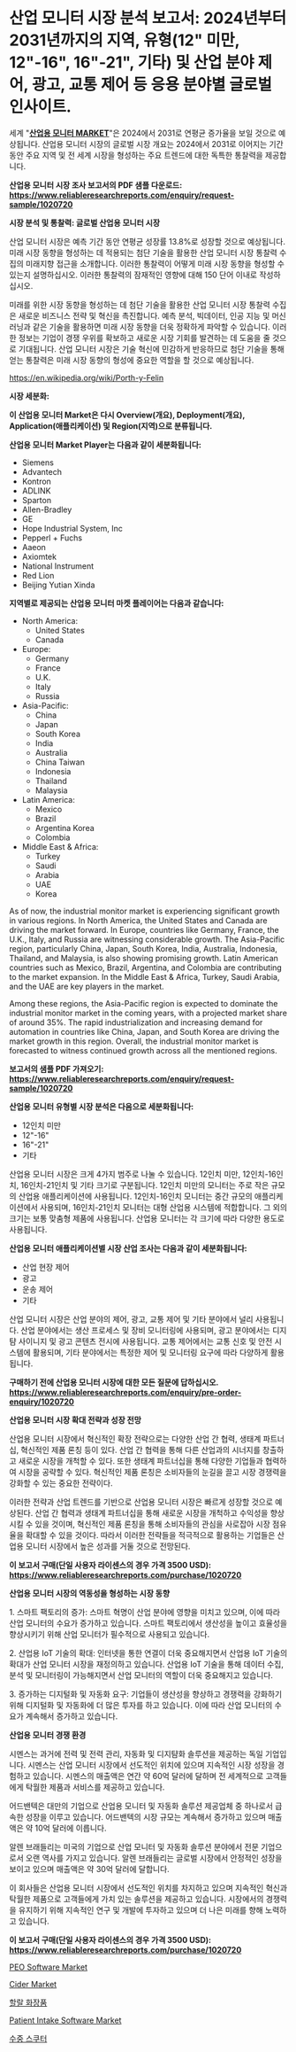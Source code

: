 <p><h1>산업 모니터 시장 분석 보고서: 2024년부터 2031년까지의 지역, 유형(12" 미만, 12"-16", 16"-21", 기타) 및 산업 분야 제어, 광고, 교통 제어 등 응용 분야별 글로벌 인사이트.</h1></p><p>세계 "<strong><a href="https://www.reliableresearchreports.com/industrial-monitor-r1020720">산업용 모니터 MARKET</a></strong>"은 2024에서 2031로 연평균 증가율을 보일 것으로 예상됩니다. 산업용 모니터 시장의 글로벌 시장 개요는 2024에서 2031로 이어지는 기간 동안 주요 지역 및 전 세계 시장을 형성하는 주요 트렌드에 대한 독특한 통찰력을 제공합니다.</p>
<p><strong>산업용 모니터 시장 조사 보고서의 PDF 샘플 다운로드: <a href="https://www.reliableresearchreports.com/enquiry/request-sample/1020720">https://www.reliableresearchreports.com/enquiry/request-sample/1020720</a></strong></p>
<p><strong>시장 분석 및 통찰력: 글로벌 산업용 모니터 시장</strong></p>
<p><p>산업 모니터 시장은 예측 기간 동안 연평균 성장률 13.8%로 성장할 것으로 예상됩니다. 미래 시장 동향을 형성하는 데 적용되는 첨단 기술을 활용한 산업 모니터 시장 통찰력 수집의 미래지향 접근을 소개합니다. 이러한 통찰력이 어떻게 미래 시장 동향을 형성할 수 있는지 설명하십시오. 이러한 통찰력의 잠재적인 영향에 대해 150 단어 이내로 작성하십시오.</p><p>미래를 위한 시장 동향을 형성하는 데 첨단 기술을 활용한 산업 모니터 시장 통찰력 수집은 새로운 비즈니스 전략 및 혁신을 촉진합니다. 예측 분석, 빅데이터, 인공 지능 및 머신 러닝과 같은 기술을 활용하면 미래 시장 동향을 더욱 정확하게 파악할 수 있습니다. 이러한 정보는 기업이 경쟁 우위를 확보하고 새로운 시장 기회를 발견하는 데 도움을 줄 것으로 기대됩니다. 산업 모니터 시장은 기술 혁신에 민감하게 반응하므로 첨단 기술을 통해 얻는 통찰력은 미래 시장 동향의 형성에 중요한 역할을 할 것으로 예상됩니다.</p></p>
<p><a href="%7CAUTHORITHY_DOMAIN_URL%7C">https://en.wikipedia.org/wiki/Porth-y-Felin</a></p>
<p><strong>시장 세분화:</strong></p>
<p><strong>이 산업용 모니터 Market은 다시 Overview(개요), Deployment(개요), Application(애플리케이션) 및 Region(지역)으로 분류됩니다.</strong></p>
<p><strong>산업용 모니터 Market Player는 다음과 같이 세분화됩니다:</strong></p>
<p><ul><li>Siemens</li><li>Advantech</li><li>Kontron</li><li>ADLINK</li><li>Sparton</li><li>Allen-Bradley</li><li>GE</li><li>Hope Industrial System, Inc</li><li>Pepperl + Fuchs</li><li>Aaeon</li><li>Axiomtek</li><li>National Instrument</li><li>Red Lion</li><li>Beijing Yutian Xinda</li></ul></p>
<p><strong>지역별로 제공되는 산업용 모니터 마켓 플레이어는 다음과 같습니다:</strong></p>
<p><ul>
    <li>
        North America:
        <ul>
            <li>United States</li>
            <li>Canada</li>
        </ul>
    </li>
    <li>
        Europe:
        <ul>
            <li>Germany</li>
            <li>France</li>
            <li>U.K.</li>
            <li>Italy</li>
            <li>Russia</li>
        </ul>
    </li>
    <li>
        Asia-Pacific:
        <ul>
            <li>China</li>
            <li>Japan</li>
            <li>South Korea</li>
            <li>India</li>
            <li>Australia</li>
            <li>China Taiwan</li>
            <li>Indonesia</li>
            <li>Thailand</li>
            <li>Malaysia</li>
        </ul>
    </li>
    <li>
        Latin America:
        <ul>
            <li>Mexico</li>
            <li>Brazil</li>
            <li>Argentina Korea</li>
            <li>Colombia</li>
        </ul>
    </li>
    <li>
        Middle East & Africa:
        <ul>
            <li>Turkey</li>
            <li>Saudi</li>
            <li>Arabia</li>
            <li>UAE</li>
            <li>Korea</li>
        </ul>
    </li>
    </ul></p>
<p><p>As of now, the industrial monitor market is experiencing significant growth in various regions. In North America, the United States and Canada are driving the market forward. In Europe, countries like Germany, France, the U.K., Italy, and Russia are witnessing considerable growth. The Asia-Pacific region, particularly China, Japan, South Korea, India, Australia, Indonesia, Thailand, and Malaysia, is also showing promising growth. Latin American countries such as Mexico, Brazil, Argentina, and Colombia are contributing to the market expansion. In the Middle East & Africa, Turkey, Saudi Arabia, and the UAE are key players in the market.</p><p>Among these regions, the Asia-Pacific region is expected to dominate the industrial monitor market in the coming years, with a projected market share of around 35%. The rapid industrialization and increasing demand for automation in countries like China, Japan, and South Korea are driving the market growth in this region. Overall, the industrial monitor market is forecasted to witness continued growth across all the mentioned regions.</p></p>
<p><strong>보고서의 샘플 PDF 가져오기: <a href="https://www.reliableresearchreports.com/enquiry/request-sample/1020720">https://www.reliableresearchreports.com/enquiry/request-sample/1020720</a></strong></p>
<p><strong>산업용 모니터 유형별 시장 분석은 다음으로 세분화됩니다:</strong></p>
<p><ul><li>12인치 미만</li><li>12"-16"</li><li>16"-21"</li><li>기타</li></ul></p>
<p><p>산업용 모니터 시장은 크게 4가지 범주로 나눌 수 있습니다. 12인치 미만, 12인치-16인치, 16인치-21인치 및 기타 크기로 구분됩니다. 12인치 미만의 모니터는 주로 작은 규모의 산업용 애플리케이션에 사용됩니다. 12인치-16인치 모니터는 중간 규모의 애플리케이션에서 사용되며, 16인치-21인치 모니터는 대형 산업용 시스템에 적합합니다. 그 외의 크기는 보통 맞춤형 제품에 사용됩니다. 산업용 모니터는 각 크기에 따라 다양한 용도로 사용됩니다.</p></p>
<p><strong>산업용 모니터 애플리케이션별 시장 산업 조사는 다음과 같이 세분화됩니다:</strong></p>
<p><ul><li>산업 현장 제어</li><li>광고</li><li>운송 제어</li><li>기타</li></ul></p>
<p><p>산업 모니터 시장은 산업 분야의 제어, 광고, 교통 제어 및 기타 분야에서 널리 사용됩니다. 산업 분야에서는 생산 프로세스 및 장비 모니터링에 사용되며, 광고 분야에서는 디지턈 사이니지 및 광고 콘텐츠 전시에 사용됩니다. 교통 제어에서는 교통 신호 및 안전 시스템에 활용되며, 기타 분야에서는 특정한 제어 및 모니터링 요구에 따라 다양하게 활용됩니다.</p></p>
<p><strong>구매하기 전에 산업용 모니터 시장에 대한 모든 질문에 답하십시오. <a href="https://www.reliableresearchreports.com/enquiry/pre-order-enquiry/1020720">https://www.reliableresearchreports.com/enquiry/pre-order-enquiry/1020720</a></strong></p>
<p><strong>산업용 모니터 시장 확대 전략과 성장 전망</strong></p>
<p><p>산업용 모니터 시장에서 혁신적인 확장 전략으로는 다양한 산업 간 협력, 생태계 파트너십, 혁신적인 제품 론칭 등이 있다. 산업 간 협력을 통해 다른 산업과의 시너지를 창출하고 새로운 시장을 개척할 수 있다. 또한 생태계 파트너십을 통해 다양한 기업들과 협력하여 시장을 공략할 수 있다. 혁신적인 제품 론칭은 소비자들의 눈길을 끌고 시장 경쟁력을 강화할 수 있는 중요한 전략이다.</p><p>이러한 전략과 산업 트렌드를 기반으로 산업용 모니터 시장은 빠르게 성장할 것으로 예상된다. 산업 간 협력과 생태계 파트너십을 통해 새로운 시장을 개척하고 수익성을 향상시킬 수 있을 것이며, 혁신적인 제품 론칭을 통해 소비자들의 관심을 사로잡아 시장 점유율을 확대할 수 있을 것이다. 따라서 이러한 전략들을 적극적으로 활용하는 기업들은 산업용 모니터 시장에서 높은 성과를 거둘 것으로 전망된다.</p></p>
<p><strong>이 보고서 구매(단일 사용자 라이센스의 경우 가격 3500 USD): <a href="https://www.reliableresearchreports.com/purchase/1020720">https://www.reliableresearchreports.com/purchase/1020720</a></strong></p>
<p><strong>산업용 모니터 시장의 역동성을 형성하는 시장 동향</strong></p>
<p><p>1. 스마트 팩토리의 증가: 스마트 혁명이 산업 분야에 영향을 미치고 있으며, 이에 따라 산업 모니터의 수요가 증가하고 있습니다. 스마트 팩토리에서 생산성을 높이고 효율성을 향상시키기 위해 산업 모니터가 필수적으로 사용되고 있습니다.</p><p>2. 산업용 IoT 기술의 확대: 인터넷을 통한 연결이 더욱 중요해지면서 산업용 IoT 기술의 확대가 산업 모니터 시장을 재정의하고 있습니다. 산업용 IoT 기술을 통해 데이터 수집, 분석 및 모니터링이 가능해지면서 산업 모니터의 역할이 더욱 중요해지고 있습니다.</p><p>3. 증가하는 디지털화 및 자동화 요구: 기업들이 생산성을 향상하고 경쟁력을 강화하기 위해 디지털화 및 자동화에 더 많은 투자를 하고 있습니다. 이에 따라 산업 모니터의 수요가 계속해서 증가하고 있습니다.</p></p>
<p><strong>산업용 모니터 경쟁 환경</strong></p>
<p><p>시멘스는 과거에 전력 및 전력 관리, 자동화 및 디지턈화 솔루션을 제공하는 독일 기업입니다. 시멘스는 산업 모니터 시장에서 선도적인 위치에 있으며 지속적인 시장 성장을 경험하고 있습니다. 시멘스의 매출액은 연간 약 60억 달러에 달하며 전 세계적으로 고객들에게 탁월한 제품과 서비스를 제공하고 있습니다.</p><p>어드밴텍은 대만의 기업으로 산업용 모니터 및 자동화 솔루션 제공업체 중 하나로서 급속한 성장을 이루고 있습니다. 어드밴텍의 시장 규모는 계속해서 증가하고 있으며 매출액은 약 10억 달러에 이릅니다.</p><p>알렌 브래들리는 미국의 기업으로 산업 모니터 및 자동화 솔루션 분야에서 전문 기업으로서 오랜 역사를 가지고 있습니다. 알렌 브래들리는 글로벌 시장에서 안정적인 성장을 보이고 있으며 매출액은 약 30억 달러에 달합니다.</p><p>이 회사들은 산업용 모니터 시장에서 선도적인 위치를 차지하고 있으며 지속적인 혁신과 탁월한 제품으로 고객들에게 가치 있는 솔루션을 제공하고 있습니다. 시장에서의 경쟁력을 유지하기 위해 지속적인 연구 및 개발에 투자하고 있으며 더 나은 미래를 향해 노력하고 있습니다.</p></p>
<p><strong>이 보고서 구매(단일 사용자 라이센스의 경우 가격 3500 USD): <a href="https://www.reliableresearchreports.com/purchase/1020720">https://www.reliableresearchreports.com/purchase/1020720</a></strong></p>
<p><p><a href="https://github.com/JameTravis/Market-Research-Report-List-6/blob/main/peo-software-market.md">PEO Software Market</a></p><p><a href="https://medium.com/@bethelokon998/cider-market-size-share-trends-analysis-report-by-end-use-on-trade-off-trade-by-raw-04d35bf12d3d">Cider Market</a></p><p><a href="https://github.com/shampaakter36/Market-Research-Report-List-2/blob/main/735730478512.md">할랄 화장품</a></p><p><a href="https://github.com/vimar16th/Market-Research-Report-List-6/blob/main/patient-intake-software-market.md">Patient Intake Software Market</a></p><p><a href="https://medium.com/@conradkirrlin76575/%EC%88%98%EC%A4%91-%EC%8A%A4%EC%BF%A0%ED%84%B0-%EC%8B%9C%EC%9E%A5-2024%EB%85%84%EB%B6%80%ED%84%B0-2031%EB%85%84%EA%B9%8C%EC%A7%80%EC%9D%98-%EA%B8%80%EB%A1%9C%EB%B2%8C-%EB%B0%8F-%EC%A7%80%EC%97%AD%EC%A0%81-%EB%B6%84%EC%84%9D-4adfc72b1a2b">수중 스쿠터</a></p></p>